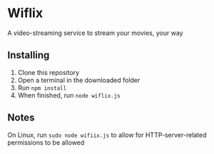 # Wiflix
A video-streaming service to stream your movies, your way

## Installing
1. Clone this repository
2. Open a terminal in the downloaded folder
3. Run `npm install`
4. When finished, run `node wiflix.js`

## Notes
On Linux, run `sudo node wifiix.js` to allow for HTTP-server-related permissions to be allowed
